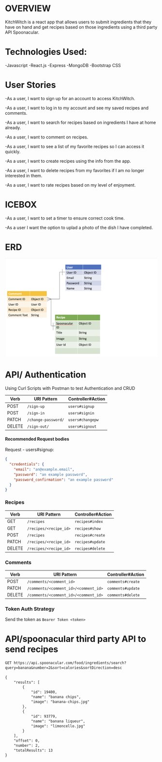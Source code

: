 # OVERVIEW

KitchWitch is a react app that allows users to submit ingredients that they have on hand and get recipes based on those ingredients using a third party API Spoonacular.

# Technologies Used:

-Javascript
-React.js
-Express
-MongoDB
-Bootstrap CSS

# User Stories

-As a user, I want to sign up for an account to access KitchWitch.

-As a user, I want to log in to my account and see my saved recipes and comments.

-As a user, I want to search for recipes based on ingredients I have at home already.

-As a user, I want to comment on recipes.

-As a user, I want to see a list of my favorite recipes so I can access it quickly.

-As a user, I want to create recipes using the info from the app.

-As a user, I want to delete recipes from my favorites if I am no longer interested in them.

-As a user, I want to rate recipes based on my level of enjoyment.

# ICEBOX

-As a user, I want to set a timer to ensure correct cook time.

-As a user I want the option to uplad a photo of the dish I have completed.

# ERD

![Alt text](app/images/ERD.jpg)

# API/ Authentication

Using Curl Scripts with Postman to test Authentication and CRUD

| Verb   | URI Pattern         | Controller#Action |
| ------ | ------------------- | ----------------- |
| POST   | `/sign-up`          | `users#signup`    |
| POST   | `/sign-in`          | `users#signin`    |
| PATCH  | `/change-password/` | `users#changepw`  |
| DELETE | `/sign-out/`        | `users#signout`   |

#### Recommended Request bodies

Request - users#signup:

```json
{
  "credentials": {
    "email": "an@example.email",
    "password": "an example password",
    "password_confirmation": "an example password"
  }
}
```

### Recipes

| Verb   | URI Pattern            | Controller#Action |
| ------ | ---------------------- | ----------------- |
| GET    | `/recipes`             | `recipes#index`   |
| GET    | `/recipes/<recipe_id>` | `recipes#show`    |
| POST   | `/recipes`             | `recipes#create`  |
| PATCH  | `/recipes/<recipe_id>` | `recipes#update`  |
| DELETE | `/recipes/<recipe_id>` | `recipes#delete`  |

### Comments

| Verb   | URI Pattern                           | Controller#Action |
| ------ | ------------------------------------- | ----------------- |
| POST   | `/comments/<comment_id>`              | `comments#create` |
| PATCH  | `/comments/<comment_id>/<comment_id>` | `comments#update` |
| DELETE | `/comments/<comment_id>/<comment_id>` | `comments#delete` |

### Token Auth Strategy

Send the token as `Bearer Token <token>`

# API/spoonacular third party API to send recipes

```
GET https://api.spoonacular.com/food/ingredients/search?query=banana&number=2&sort=calories&sortDirection=desc

{
    "results": [
        {
            "id": 19400,
            "name": "banana chips",
            "image": "banana-chips.jpg"
        },
        {
            "id": 93779,
            "name": "banana liqueur",
            "image": "limoncello.jpg"
        }
    ],
    "offset": 0,
    "number": 2,
    "totalResults": 13
}
```
